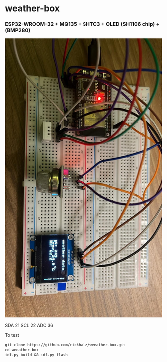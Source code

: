 # weather-box

### ESP32-WROOM-32 + MQ135 + SHTC3 + OLED (SH1106 chip) + (BMP280)

![view](./images/firstSight.jpeg)

SDA 21
SCL 22
ADC 36

To test

```
git clone https://github.com/rickhalz/weeather-box.git
cd weeather-box
idf.py build && idf.py flash
```
